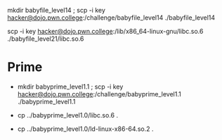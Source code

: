 mkdir babyfile_level14 ; scp -i key hacker@dojo.pwn.college:/challenge/babyfile_level14 ./babyfile_level14


scp -i key hacker@dojo.pwn.college:/lib/x86_64-linux-gnu/libc.so.6 ./babyfile_level21/libc.so.6

# Prime

- mkdir babyprime_level1.1 ; scp -i key hacker@dojo.pwn.college:/challenge/babyprime_level1.1 ./babyprime_level1.1

- cp ../babyprime_level1.0/libc.so.6 .

- cp ../babyprime_level1.0/ld-linux-x86-64.so.2 .
